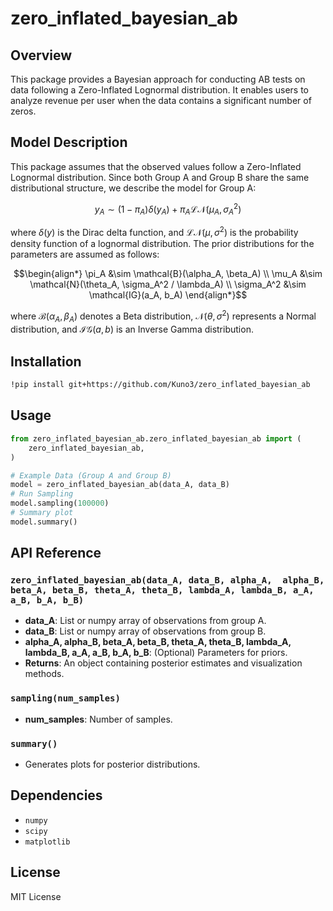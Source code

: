 # zero_inflated_bayesian_ab

## Overview

This package provides a Bayesian approach for conducting AB tests on data following a Zero-Inflated Lognormal distribution. It enables users to analyze revenue per user when the data contains a significant number of zeros.

## Model Description

This package assumes that the observed values follow a Zero-Inflated Lognormal distribution. Since both Group A and Group B share the same distributional structure, we describe the model for Group A:

```math
y_A \sim (1-\pi_A)\delta(y_A) + \pi_A \mathcal{LN}(\mu_A, \sigma_A^2)
```

where $\delta(y)$ is the Dirac delta function, and $\mathcal{LN}(\mu, \sigma^2)$ is the probability density function of a lognormal distribution. The prior distributions for the parameters are assumed as follows:

```math
\begin{align*}
\pi_A &\sim \mathcal{B}(\alpha_A, \beta_A) \\
\mu_A &\sim \mathcal{N}(\theta_A, \sigma_A^2 / \lambda_A) \\
\sigma_A^2 &\sim \mathcal{IG}(a_A, b_A)
\end{align*}
```

where $\mathcal{B}(\alpha_A, \beta_A)$ denotes a Beta distribution, $\mathcal{N}(\theta, \sigma^2)$ represents a Normal distribution, and $\mathcal{IG}(a, b)$ is an Inverse Gamma distribution.

## Installation

```bash
!pip install git+https://github.com/Kuno3/zero_inflated_bayesian_ab
```

## Usage

```python
from zero_inflated_bayesian_ab.zero_inflated_bayesian_ab import (
    zero_inflated_bayesian_ab,
)

# Example Data (Group A and Group B)
model = zero_inflated_bayesian_ab(data_A, data_B)
# Run Sampling
model.sampling(100000)
# Summary plot
model.summary()
```

## API Reference

### `zero_inflated_bayesian_ab(data_A, data_B, alpha_A,  alpha_B, beta_A, beta_B, theta_A, theta_B, lambda_A, lambda_B, a_A, a_B, b_A, b_B)`

- **data_A**: List or numpy array of observations from group A.
- **data_B**: List or numpy array of observations from group B.
- **alpha_A, alpha_B, beta_A, beta_B, theta_A, theta_B, lambda_A, lambda_B, a_A, a_B, b_A, b_B**: (Optional) Parameters for priors.
- **Returns**: An object containing posterior estimates and visualization methods.

### `sampling(num_samples)`

- **num_samples**: Number of samples.

### `summary()`

- Generates plots for posterior distributions.

## Dependencies

- `numpy`
- `scipy`
- `matplotlib`

## License

MIT License

